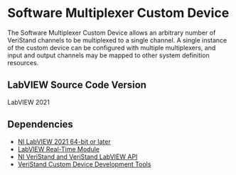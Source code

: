 # Software Multiplexer Custom Device
The Software Multiplexer Custom Device allows an arbitrary number of VeriStand channels to be multiplexed to a single channel. A single instance of the custom device can be configured with multiple multiplexers, and input and output channels may be mapped to other system definition resources.

## LabVIEW Source Code Version
LabVIEW 2021

## Dependencies
- [NI LabVIEW 2021 64-bit or later](https://www.ni.com/en/support/downloads/software-products/download.labview.html)
- [LabVIEW Real-Time Module](https://www.ni.com/en/support/downloads/software-products/download.labview-real-time-module.html)
- [NI VeriStand and VeriStand LabVIEW API](https://www.ni.com/en/support/downloads/software-products/download.veristand.html)
- [VeriStand Custom Device Development Tools](https://github.com/ni/niveristand-custom-device-development-tools)


